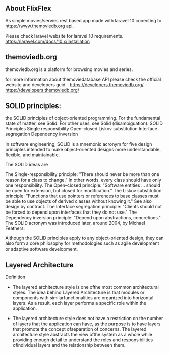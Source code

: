 ## About FlixFlex

As simple movies/servies rest based app made with laravel 10 conecting to https://www.themoviedb.org api.

Please check laravel website for laravel 10 requirements.
https://laravel.com/docs/10.x/installation

## themoviedb.org

themoviedb.org is a platform for browsing movies and series.

for more information about themoviedatabase API please check the official website and developers guid. -https://developers.themoviedb.org/ 
-https://developers.themoviedb.org/

## SOLID principles:

the SOLID principles of object-oriented programming. For the fundamental state of matter, see Solid. For other uses, see Solid (disambiguation).
SOLID
Principles
Single responsibility
Open–closed
Liskov substitution
Interface segregation
Dependency inversion

In software engineering, SOLID is a mnemonic acronym for five design principles intended to make object-oriented designs more understandable, flexible, and maintainable.

The SOLID ideas are

The Single-responsibility principle: "There should never be more than one reason for a class to change."
In other words, every class should have only one responsibility.
The Open–closed principle: "Software entities ... should be open for extension, but closed for modification."
The Liskov substitution principle: "Functions that use pointers or references to base classes must be able to use objects of derived classes without knowing it." See also design by contract.
The Interface segregation principle: "Clients should not be forced to depend upon interfaces that they do not use."
The Dependency inversion principle: "Depend upon abstractions, concretions."
The SOLID acronym was introduced later, around 2004, by Michael Feathers.

Although the SOLID principles apply to any object-oriented design, they can also form a core philosophy for methodologies such as agile development or adaptive software development.

## Layered Architecture

Definition

- The layered architecture style is one ofthe most common architectural styles. The idea behind
  Layered Architecture is that modules or components with similarfunctionalities are
  organized into horizontal layers. As a result, each layer performs a specific role within the
  application.

- The layered architecture style does not have a restriction on the number of layers that the
  application can have, as the purpose is to have layers that promote the concept ofseparation of
  concerns. The layered architecture style abstracts the view ofthe system as a whole while
  providing enough detail to understand the roles and responsibilities ofindividual layers and
  the relationship between them.
